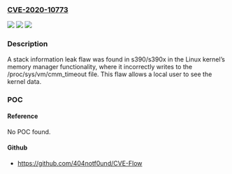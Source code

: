 ### [CVE-2020-10773](https://cve.mitre.org/cgi-bin/cvename.cgi?name=CVE-2020-10773)
![](https://img.shields.io/static/v1?label=Product&message=kernel&color=blue)
![](https://img.shields.io/static/v1?label=Version&message=n%2Fa&color=blue)
![](https://img.shields.io/static/v1?label=Vulnerability&message=CWE-626&color=brighgreen)

### Description

A stack information leak flaw was found in s390/s390x in the Linux kernel’s memory manager functionality, where it incorrectly writes to the /proc/sys/vm/cmm_timeout file. This flaw allows a local user to see the kernel data.

### POC

#### Reference
No POC found.

#### Github
- https://github.com/404notf0und/CVE-Flow

